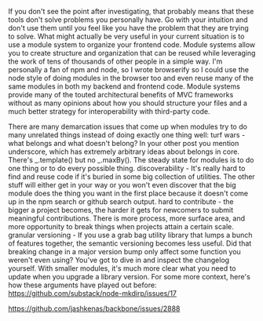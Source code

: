 If you don't see the point after investigating, that probably means that these tools don't solve problems you personally have. Go with your intuition and don't use them until you feel like you have the problem that they are trying to solve. What might actually be very useful in your current situation is to use a module system to organize your frontend code. Module systems allow you to create structure and organization that can be reused while leveraging the work of tens of thousands of other people in a simple way. I'm personally a fan of npm and node, so I wrote browserify so I could use the node style of doing modules in the browser too and even reuse many of the same modules in both my backend and frontend code. Module systems provide many of the touted architectural benefits of MVC frameworks without as many opinions about how you should structure your files and a much better strategy for interoperability with third-party code.

There are many demarcation issues that come up when modules try to do many unrelated things instead of doing exactly one thing well:
turf wars - what belongs and what doesn't belong? In your other post you mention underscore, which has extremely arbitrary ideas about belongs in core. There's _.template() but no _.maxBy(). The steady state for modules is to do one thing or to do every possible thing.
discoverability - It's really hard to find and reuse code if it's buried in some big collection of utilities. The other stuff will either get in your way or you won't even discover that the big module does the thing you want in the first place because it doesn't come up in the npm search or github search output.
hard to contribute - the bigger a project becomes, the harder it gets for newcomers to submit meaningful contributions. There is more process, more surface area, and more opportunity to break things when projects attain a certain scale.
granular versioning - If you use a grab bag utility library that lumps a bunch of features together, the semantic versioning becomes less useful. Did that breaking change in a major version bump only affect some function you weren't even using? You've got to dive in and inspect the changelog yourself. With smaller modules, it's much more clear what you need to update when you upgrade a library version.
For some more context, here's how these arguments have played out before: https://github.com/substack/node-mkdirp/issues/17

https://github.com/jashkenas/backbone/issues/2888

